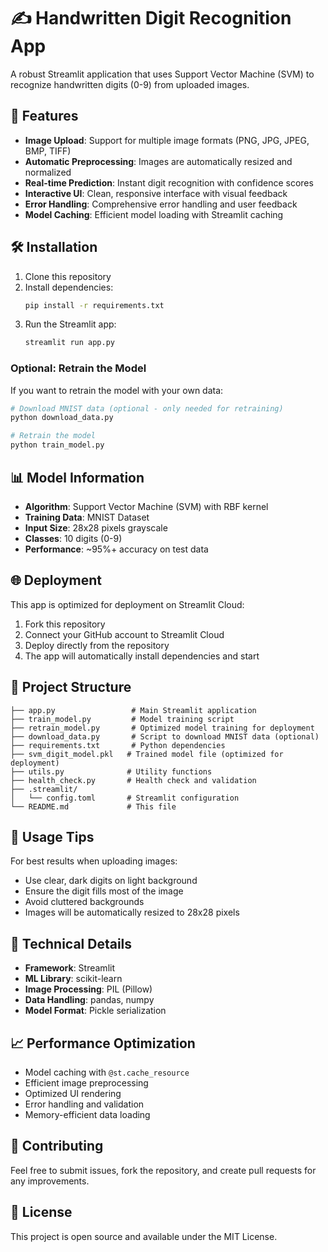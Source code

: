 # ✍️ Handwritten Digit Recognition App

A robust Streamlit application that uses Support Vector Machine (SVM) to recognize handwritten digits (0-9) from uploaded images.

## 🚀 Features

- **Image Upload**: Support for multiple image formats (PNG, JPG, JPEG, BMP, TIFF)
- **Automatic Preprocessing**: Images are automatically resized and normalized
- **Real-time Prediction**: Instant digit recognition with confidence scores
- **Interactive UI**: Clean, responsive interface with visual feedback
- **Error Handling**: Comprehensive error handling and user feedback
- **Model Caching**: Efficient model loading with Streamlit caching

## 🛠️ Installation

1. Clone this repository
2. Install dependencies:
   ```bash
   pip install -r requirements.txt
   ```
3. Run the Streamlit app:
   ```bash
   streamlit run app.py
   ```

### Optional: Retrain the Model
If you want to retrain the model with your own data:
```bash
# Download MNIST data (optional - only needed for retraining)
python download_data.py

# Retrain the model
python train_model.py
```

## 📊 Model Information

- **Algorithm**: Support Vector Machine (SVM) with RBF kernel
- **Training Data**: MNIST Dataset
- **Input Size**: 28x28 pixels grayscale
- **Classes**: 10 digits (0-9)
- **Performance**: ~95%+ accuracy on test data

## 🌐 Deployment

This app is optimized for deployment on Streamlit Cloud:

1. Fork this repository
2. Connect your GitHub account to Streamlit Cloud
3. Deploy directly from the repository
4. The app will automatically install dependencies and start

## 📁 Project Structure

```
├── app.py                 # Main Streamlit application
├── train_model.py         # Model training script
├── retrain_model.py       # Optimized model training for deployment
├── download_data.py       # Script to download MNIST data (optional)
├── requirements.txt       # Python dependencies
├── svm_digit_model.pkl   # Trained model file (optimized for deployment)
├── utils.py              # Utility functions
├── health_check.py       # Health check and validation
├── .streamlit/
│   └── config.toml       # Streamlit configuration
└── README.md             # This file
```

## 🎯 Usage Tips

For best results when uploading images:
- Use clear, dark digits on light background
- Ensure the digit fills most of the image
- Avoid cluttered backgrounds
- Images will be automatically resized to 28x28 pixels

## 🔧 Technical Details

- **Framework**: Streamlit
- **ML Library**: scikit-learn
- **Image Processing**: PIL (Pillow)
- **Data Handling**: pandas, numpy
- **Model Format**: Pickle serialization

## 📈 Performance Optimization

- Model caching with `@st.cache_resource`
- Efficient image preprocessing
- Optimized UI rendering
- Error handling and validation
- Memory-efficient data loading

## 🤝 Contributing

Feel free to submit issues, fork the repository, and create pull requests for any improvements.

## 📄 License

This project is open source and available under the MIT License.